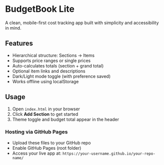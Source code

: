 
# BudgetBook Lite

A clean, mobile-first cost tracking app built with simplicity and accessibility in mind.

## Features
- Hierarchical structure: Sections → Items
- Supports price ranges or single prices
- Auto-calculates totals (section + grand total)
- Optional item links and descriptions
- Dark/Light mode toggle (with preference saved)
- Works offline using localStorage

## Usage
1. Open `index.html` in your browser
2. Click **Add Section** to get started
3. Theme toggle and budget total appear in the header

### Hosting via GitHub Pages
- Upload these files to your GitHub repo
- Enable GitHub Pages (root folder)
- Access your live app at: `https://your-username.github.io/your-repo-name/`
